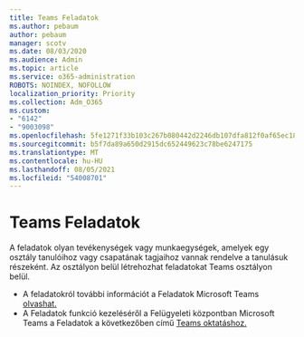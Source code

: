 ```yaml
---
title: Teams Feladatok
ms.author: pebaum
author: pebaum
manager: scotv
ms.date: 08/03/2020
ms.audience: Admin
ms.topic: article
ms.service: o365-administration
ROBOTS: NOINDEX, NOFOLLOW
localization_priority: Priority
ms.collection: Adm_O365
ms.custom:
- "6142"
- "9003098"
ms.openlocfilehash: 5fe1271f33b103c267b080442d2246db107dfa812f0af65ec1808dd1cd640a4e
ms.sourcegitcommit: b5f7da89a650d2915dc652449623c78be6247175
ms.translationtype: MT
ms.contentlocale: hu-HU
ms.lasthandoff: 08/05/2021
ms.locfileid: "54008701"
---
```

# <a name="teams-assignments"></a>Teams Feladatok

A feladatok olyan tevékenységek vagy munkaegységek, amelyek egy osztály tanulóihoz vagy csapatának tagjaihoz vannak rendelve a tanulásuk részeként. Az osztályon belül létrehozhat feladatokat Teams osztályon belül.

- A feladatokról további információt a Feladatok Microsoft Teams [olvashat.](https://support.microsoft.com/en-us/office/microsoft-teams-5aa4431a-8a3c-4aa5-87a6-b6401abea114#ID0EAABAAA=Assignments)
- A Feladatok funkció kezeléséről a Felügyeleti központban Microsoft Teams a Feladatok a következőben című [Teams oktatáshoz.](https://docs.microsoft.com/microsoftteams/expand-teams-across-your-org/assignments-in-teams)